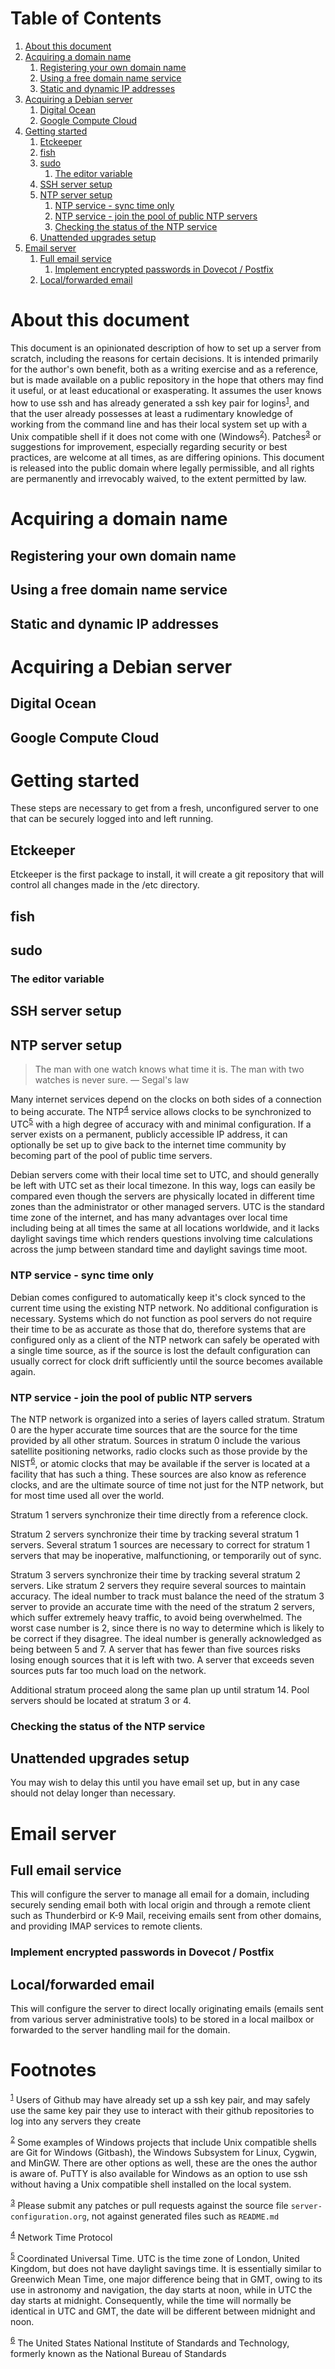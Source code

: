 
# Table of Contents

1.  [About this document](#org04f0cd0)
2.  [Acquiring a domain name](#orgfe55240)
    1.  [Registering your own domain name](#org26bdd42)
    2.  [Using a free domain name service](#org6d0f94c)
    3.  [Static and dynamic IP addresses](#org7bc2344)
3.  [Acquiring a Debian server](#org7a020fd)
    1.  [Digital Ocean](#org8363432)
    2.  [Google Compute Cloud](#org1ccde7d)
4.  [Getting started](#org0123ac0)
    1.  [Etckeeper](#orgf0eacc2)
    2.  [fish](#org7732fec)
    3.  [sudo](#org391ee5b)
        1.  [The editor variable](#orgfb9844e)
    4.  [SSH server setup](#org565ea0c)
    5.  [NTP server setup](#org74ec429)
        1.  [NTP service - sync time only](#orgce23391)
        2.  [NTP service - join the pool of public NTP servers](#org71e2099)
        3.  [Checking the status of the NTP service](#orge4cf3b4)
    6.  [Unattended upgrades setup](#org8a307df)
5.  [Email server](#org274ad70)
    1.  [Full email service](#orgc26f291)
        1.  [Implement encrypted passwords in Dovecot / Postfix](#org6a691e2)
    2.  [Local/forwarded email](#orgae6ba8d)



<a id="org04f0cd0"></a>

# About this document

This document is an opinionated description of how to set up a server
from scratch, including the reasons for certain decisions. It is
intended primarily for the author's own benefit, both as a writing
exercise and as a reference, but is made available on a public
repository in the hope that others may find it useful, or at least
educational or exasperating. It assumes the user knows how to use ssh
and has already generated a ssh key pair for logins<sup><a id="fnr.1" class="footref" href="#fn.1">1</a></sup>, and that the user already possesses
at least a rudimentary knowledge of working from the command line and
has their local system set up with a Unix compatible shell if it does
not come with one (Windows<sup><a id="fnr.2" class="footref" href="#fn.2">2</a></sup>). Patches<sup><a id="fnr.3" class="footref" href="#fn.3">3</a></sup> or suggestions for improvement,
especially regarding security or best practices, are welcome at all
times, as are differing opinions. This document is released into the
public domain where legally permissible, and all rights are
permanently and irrevocably waived, to the extent permitted by law.


<a id="orgfe55240"></a>

# Acquiring a domain name


<a id="org26bdd42"></a>

## Registering your own domain name


<a id="org6d0f94c"></a>

## Using a free domain name service


<a id="org7bc2344"></a>

## Static and dynamic IP addresses


<a id="org7a020fd"></a>

# Acquiring a Debian server


<a id="org8363432"></a>

## Digital Ocean


<a id="org1ccde7d"></a>

## Google Compute Cloud


<a id="org0123ac0"></a>

# Getting started

These steps are necessary to get from a fresh, unconfigured server to one
that can be securely logged into and left running.


<a id="orgf0eacc2"></a>

## Etckeeper

Etckeeper is the first package to install, it will create a git
repository that will control all changes made in the /etc directory.


<a id="org7732fec"></a>

## fish


<a id="org391ee5b"></a>

## sudo


<a id="orgfb9844e"></a>

### The editor variable


<a id="org565ea0c"></a>

## SSH server setup


<a id="org74ec429"></a>

## NTP server setup

> The man with one watch knows what time it is. The man with two watches
> is never sure. &#x2014; Segal's law

Many internet services depend on the clocks on both sides of a
connection to being accurate. The NTP<sup><a id="fnr.4" class="footref" href="#fn.4">4</a></sup>
service allows clocks to be synchronized to UTC<sup><a id="fnr.5" class="footref" href="#fn.5">5</a></sup> with a high degree of accuracy with and
minimal configuration. If a server exists on a permanent, publicly
accessible IP address, it can optionally be set up to give back to the
internet time community by becoming part of the pool of public time
servers.

Debian servers come with their local time set to UTC, and should
generally be left with UTC set as their local timezone. In this way,
logs can easily be compared even though the servers are physically
located in different time zones than the administrator or other
managed servers. UTC is the standard time zone of the internet, and
has many advantages over local time including being at all times the
same at all locations worldwide, and it lacks daylight savings time which
renders questions involving time calculations across the jump between
standard time and daylight savings time moot.


<a id="orgce23391"></a>

### NTP service - sync time only

Debian comes configured to automatically keep it's clock synced to the
current time using the existing NTP network. No additional
configuration is necessary. Systems which do not function as pool
servers do not require their time to be as accurate as those that do,
therefore systems that are configured only as a client of the NTP
network can safely be operated with a single time source, as if the
source is lost the default configuration can usually correct for clock
drift sufficiently until the source becomes available again.


<a id="org71e2099"></a>

### NTP service - join the pool of public NTP servers

The NTP network is organized into a series of layers called
stratum. Stratum 0 are the hyper accurate time sources that are the
source for the time provided by all other stratum. Sources in stratum
0 include the various satellite positioning networks, radio clocks
such as those provide by the NIST<sup><a id="fnr.6" class="footref" href="#fn.6">6</a></sup>, or atomic clocks that may be available if the
server is located at a facility that has such a thing. These sources
are also know as reference clocks, and are the ultimate source of time
not just for the NTP network, but for most time used all over the
world.

Stratum 1 servers synchronize their time directly from a reference clock.

Stratum 2 servers synchronize their time by tracking several stratum 1
servers. Several stratum 1 sources are necessary to correct for
stratum 1 servers that may be inoperative, malfunctioning, or
temporarily out of sync.

Stratum 3 servers synchronize their time by tracking several stratum 2
servers. Like stratum 2 servers they require several sources to
maintain accuracy. The ideal number to track must balance the need of
the stratum 3 server to provide an accurate time with the need of the
stratum 2 servers, which suffer extremely heavy traffic, to avoid
being overwhelmed. The worst case number is 2, since there is no way
to determine which is likely to be correct if they disagree. The ideal
number is generally acknowledged as being between 5 and 7. A server
that has fewer than five sources risks losing enough sources that it
is left with two. A server that exceeds seven sources puts far too
much load on the network.

Additional stratum proceed along the same plan up until
stratum 14. Pool servers should be located at stratum 3 or 4.


<a id="orge4cf3b4"></a>

### Checking the status of the NTP service


<a id="org8a307df"></a>

## Unattended upgrades setup

You may wish to delay this until you have email set up, but in any
case should not delay longer than necessary.


<a id="org274ad70"></a>

# Email server


<a id="orgc26f291"></a>

## Full email service

This will configure the server to manage all email for a domain,
including securely sending email both with local origin and through a
remote client such as Thunderbird or K-9 Mail, receiving emails sent
from other domains, and providing IMAP services to remote clients.


<a id="org6a691e2"></a>

### Implement encrypted passwords in Dovecot / Postfix


<a id="orgae6ba8d"></a>

## Local/forwarded email

This will configure the server to direct locally originating emails
(emails sent from various server administrative tools) to be stored in
a local mailbox or forwarded to the server handling mail for the domain.


# Footnotes

<sup><a id="fn.1" href="#fnr.1">1</a></sup> Users of
Github may have already set up a ssh key pair, and may safely use the
same key pair they use to interact with their github repositories to
log into any servers they create

<sup><a id="fn.2" href="#fnr.2">2</a></sup> Some examples of Windows projects that
include Unix compatible shells are Git for Windows (Gitbash), the
Windows Subsystem for Linux, Cygwin, and MinGW. There are other
options as well, these are the ones the author is aware of. PuTTY is
also available for Windows as an option to use ssh without having a
Unix compatible shell installed on the local
system.

<sup><a id="fn.3" href="#fnr.3">3</a></sup> Please submit any patches or pull requests
against the source file `server-configuration.org`, not against
generated files such as `README.md`

<sup><a id="fn.4" href="#fnr.4">4</a></sup> Network Time Protocol

<sup><a id="fn.5" href="#fnr.5">5</a></sup> Coordinated
Universal Time. UTC is the time zone of London, United Kingdom, but
does not have daylight savings time. It is essentially similar to
Greenwich Mean Time, one major difference being that in GMT, owing to
its use in astronomy and navigation, the day starts at noon, while in
UTC the day starts at midnight. Consequently, while the time will
normally be identical in UTC and GMT, the date will be different
between midnight and noon.

<sup><a id="fn.6" href="#fnr.6">6</a></sup> The United States National
Institute of Standards and Technology, formerly known as the National
Bureau of Standards
